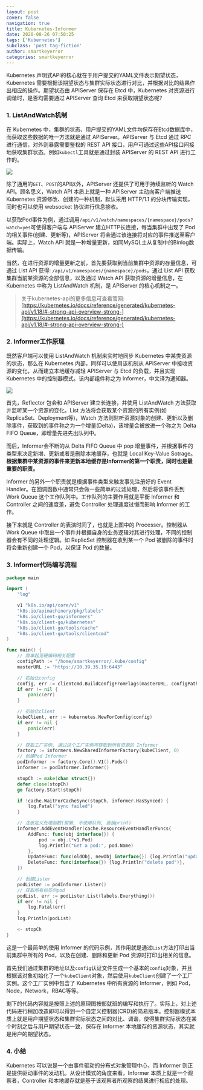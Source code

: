 ```yaml
---
layout: post
cover: false
navigation: true
title: Kubernetes-Informer
date: 2020-08-26 07:50:25
tags: ['Kubernetes']
subclass: 'post tag-fiction'
author: smartkeyerror
categories: smartkeyerror
---
```



Kubernetes 声明式API的核心就在于用户提交的YAML文件表示期望状态，Kubernetes 需要根据该期望状态与集群实际状态进行对比，并根据对比的结果作出相应的操作。期望状态由 APIServer 保存在 Etcd 中，Kubernetes 对资源进行调谐时，是否均需要通过 APIServer 查询 Etcd 来获取期望状态呢?

<!---more--->

### 1. ListAndWatch机制

在 Kubernetes 中，集群的状态、用户提交的YAML文件均保存在Etcd数据库中，而获取这些数据的唯一方法就是通过 APIServer。APIServer 与 Etcd 通过 RPC 进行通信，对外则暴露需要鉴权的 REST API 接口，用户可通过这些API接口间接地获取集群状态。例如`kubectl`工具就是通过封装 APIServer 的 REST API 进行工作的。

![](https://smartkeyerror.oss-cn-shenzhen.aliyuncs.com/ZeroMind/Kubernetes/Informer/client-apiserver-etcd-communicate.png)

除了通用的`GET`、`POST`的API以外，APIServer 还提供了可用于持续监听的 Watch API。顾名思义，Watch API 本质上就是一种 APIServer 主动向客户端推送 Kubernetes 资源修改、创建的一种机制，默认采用 HTTP/1.1 的分块传输实现，同时也可以使用 websocket 协议进行信息接收。

以获取Pod事件为例，通过调用`/api/v1/watch/namespaces/{namespace}/pods?watch=yes`可使得客户端与 APIServer 建立HTTP长连接，每当集群中出现了 Pod 的相关事件(创建、更新等)，APIServer 将会通过该连接将对应的事件推送至客户端。实际上，Watch API 就是一种增量更新，如同MySQL主从复制中的Binlog数据传输。

当然，在进行资源的增量更新之前，首先要获取到当前集群中资源的存量信息，可通过 List API 获得: `/api/v1/namespaces/{namespace}/pods`。通过 List API 获取集群当前某资源的全部信息，以及通过 Watch API 获取资源的增量信息，在 Kubernetes 中称为 ListAndWatch 机制，是 APIServer 的核心机制之一。

> 关于kubernetes-api的更多信息可查看官网:
[https://kubernetes.io/docs/reference/generated/kubernetes-api/v1.18/#-strong-api-overview-strong-](https://kubernetes.io/docs/reference/generated/kubernetes-api/v1.18/#-strong-api-overview-strong-)

### 2. Informer工作原理

既然客户端可以使用 ListAndWatch 机制来实时地同步 Kubernetes 中某类资源的状态，那么在 Kubernetes 内部，同样可以使用该机制从 APIServer 中接收资源的变化，从而建立本地缓存减轻 APIServer 与 Etcd 的负载，并且实现 Kubernetes 中的控制器模式。该内部组件称之为 Informer，中文译为通知器。

![](https://smartkeyerror.oss-cn-shenzhen.aliyuncs.com/ZeroMind/Kubernetes/Informer/informer.png?)

首先，Reflector 包会和 APIServer 建立长连接，并使用 ListAndWatch 方法获取并监听某一个资源的变化。List 方法将会获取某个资源的所有实例(如ReplicaSet、Deployment等)，Watch 方法则监听资源对象的创建、更新以及删除事件，获取到的事件称之为一个增量(Delta)，该增量会被放进一个称之为 Delta FIFO Queue，即增量先进先出队列中。

而后，Informer会不断的从 Delta FIFO Queue 中 pop 增量事件，并根据事件的类型来决定新增、更新或者是删除本地缓存，也就是 Local Key-Value Sotrage。**根据集群中某资源的事件来更新本地缓存是Informer的第一个职责，同时也是最重要的职责。**

Informer 的另外一个职责就是根据事件类型来触发事先注册好的 Event Handler。在回调函数中通常只会做一些简单的过滤处理，然后将该事件丢到 Work Queue 这个工作队列中。工作队列的主要作用就是平衡 Informer 和 Controller 之间的速度差，避免 Controller 处理速度过慢而影响 Informer 的工作。

接下来就是 Controller 的表演时间了，也就是上图中的 Processer。控制器从 Work Queue 中取出一个事件并根据自身的业务逻辑对其进行处理，不同的控制器会有不同的处理逻辑。如 ReplicSet 控制器在收到某一个 Pod 被删除的事件时将会重新创建一个 Pod，以保证 Pod 的数量。

### 3. Informer代码编写流程

```go
package main

import (
	"log"

	v1 "k8s.io/api/core/v1"
	"k8s.io/apimachinery/pkg/labels"
	"k8s.io/client-go/informers"
	"k8s.io/client-go/kubernetes"
	"k8s.io/client-go/tools/cache"
	"k8s.io/client-go/tools/clientcmd"
)

func main() {
	// 简单起见硬编码相关配置
	configPath := "/home/smartkeyerror/.kube/config"
	masterURL := "https://10.39.35.19:6443"

	// 初始化config
	config, err := clientcmd.BuildConfigFromFlags(masterURL, configPath)
	if err != nil {
		panic(err)
	}

	// 初始化client
	kubeClient, err := kubernetes.NewForConfig(config)
	if err != nil {
		panic(err)
	}

	// 获取工厂实例, 通过这个工厂实例可获取到所有资源的 Informer
	factory := informers.NewSharedInformerFactory(kubeClient, 0)
	// 创建Pod Informer
	podInformer := factory.Core().V1().Pods()
	informer := podInformer.Informer()

	stopCh := make(chan struct{})
	defer close(stopCh)
	go factory.Start(stopCh)

	if !cache.WaitForCacheSync(stopCh, informer.HasSynced) {
		log.Fatal("sync failed")
	}

	// 注册定义处理函数(偷懒, 不使用队列, 直接print)
	informer.AddEventHandler(cache.ResourceEventHandlerFuncs{
		AddFunc: func(obj interface{}) {
			pod := obj.(*v1.Pod)
			log.Println("Get a pod:", pod.Name)
		},
		UpdateFunc: func(oldObj, newObj interface{}) {log.Println("update pod")},
		DeleteFunc: func(interface{}) {log.Println("delete pod")},
	})

	// 创建Lister
	podLister := podInformer.Lister()
	// 获取所有标签的pod
	podList, err := podLister.List(labels.Everything())
	if err != nil {
		log.Fatal(err)
	}
	log.Println(podList)

	<- stopCh
}
```

这是一个最简单的使用 Informer 的代码示例，其作用就是通过`List`方法打印出当前集群中所有的 Pod，以及在创建、删除和更新 Pod 资源时打印出相关的信息。

首先我们通过集群的地址以及`config`认证文件生成一个基本的`config`对象，并且根据该对象初始化了一个`kubeClient`对象，然后使用`kubeClient`创建了一个工厂实例。这个工厂实例中包含了 Kubernetes 中所有资源的 Informer，例如 Pod，Node，Network，RBAC等等。

剩下的代码内容就是按照上述的原理图按部就班的编写和执行了。实际上，对上述代码进行稍加改造即可以得到一个自定义控制器(CRD)的简易版本。控制器模式本质上就是用户期望状态和集群实际状态之间的对比、调谐，使得集群实际状态在某个时刻之后与用户期望状态一致，保存在 Informer 本地缓存的资源状态，其实就是用户的期望状态。

### 4. 小结

Kubernetes 可以说是一个由事件驱动的分布式对象管理中心，而 Informer 则正是提供驱动事件的发动机。从设计模式的角度来看，Informer 本质上就是一个观察者，Controller 和本地缓存就是基于该观察者所观察的结果进行相应的处理。
